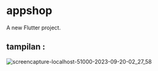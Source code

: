 # appshop

A new Flutter project.

## tampilan :
![screencapture-localhost-51000-2023-09-20-02_27_58](https://github.com/Marwahkamilaahmad/flutter-cantic-shop/assets/114375719/583e1220-1ef8-421a-b16e-c46af4cbe221)

